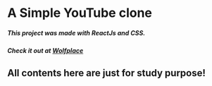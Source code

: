 # A Simple YouTube clone 

##### This project was made with ReactJs and CSS.
##### Check it out at [Wolfplace](http://www.wolfplace.solutions/youtube)

## All contents here are just for study purpose!



